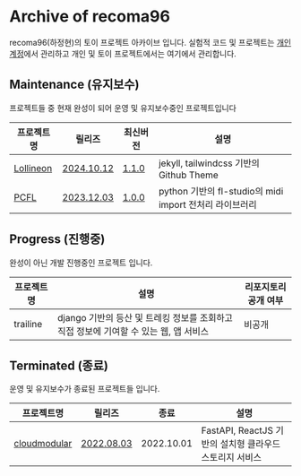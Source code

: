 # Archive of recoma96

recoma96(하정현)의 토이 프로젝트 아카이브 입니다.
실험적 코드 및 프로젝트는 [개인 계정](https://github.com/recoma96)에서 관리하고 개인 및 토이 프로젝트에서는 여기에서 관리합니다.


## Maintenance (유지보수)

프로젝트들 중 현재 완성이 되어 운영 및 유지보수중인 프로젝트입니다

|프로젝트명|릴리즈|최신버전|설명|
|---|---|---|---|
|[Lollineon](https://github.com/sweetcase-production/lollineon)|[2024.10.12](https://github.com/sweetcase-production/lollineon/releases/tag/1.0.0)|[1.1.0](https://github.com/sweetcase-production/lollineon/releases/tag/1.1.0)|jekyll, tailwindcss 기반의 Github Theme|
|[PCFL](https://github.com/sweetcase-production/pcfl)|[2023.12.03](https://github.com/sweetcase-production/pcfl/releases)|[1.0.0](https://github.com/sweetcase-production/pcfl/releases)|python 기반의 fl-studio의 midi import 전처리 라이브러리|



## Progress (진행중)

완성이 아닌 개발 진행중인 프로젝트 입니다.

|프로젝트명|설명|리포지토리 공개 여부|
|---|---|---|
|trailine|django 기반의 등산 및 트레킹 정보를 조회하고 직접 정보에 기여할 수 있는 웹, 앱 서비스|비공개|


## Terminated (종료)

운영 및 유지보수가 종료된 프로젝트들 입니다.

|프로젝트명|릴리즈|종료|설명|
|---|---|---|---|
|[cloudmodular](https://github.com/sweetcase-production/cloudmodular)|[2022.08.03](https://github.com/sweetcase-production/cloudmodular/releases/tag/v0.1.0.1)|2022.10.01|FastAPI, ReactJS 기반의 설치형 클라우드 스토리지 서비스|

